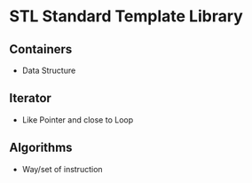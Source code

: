 # STL Standard Template Library
 ## Containers
 - Data Structure
 ## Iterator
 - Like Pointer and close to Loop
 ## Algorithms
 - Way/set of instruction
 
